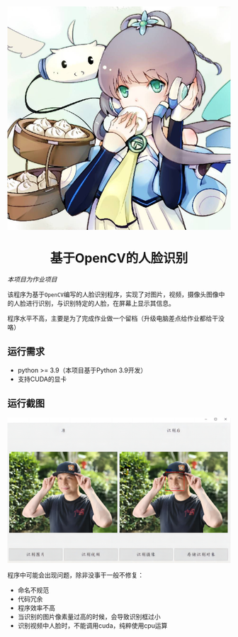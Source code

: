 ![洛天依](ui/toux.jpg)
<h1 align="center">
基于OpenCV的人脸识别
</h1>

*本项目为作业项目*


该程序为基于`OpenCV`编写的人脸识别程序，实现了对图片，视频，摄像头图像中的人脸进行识别，与识别特定的人脸，在屏幕上显示其信息。

程序水平不高，主要是为了完成作业做一个留档（升级电脑差点给作业都给干没咯）

## 运行需求
- python >= 3.9（本项目基于Python 3.9开发）
- 支持CUDA的显卡

## 运行截图

![demo](ui/demo.jpg)


程序中可能会出现问题，除非没事干一般不修复：
- 命名不规范
- 代码冗余
- 程序效率不高
- 当识别的图片像素量过高的时候，会导致识别框过小
- 识别视频中人脸时，不能调用cuda，纯粹使用cpu运算